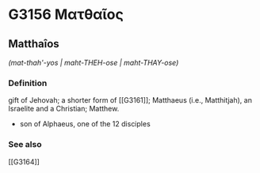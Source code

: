 # G3156 Ματθαῖος

## Matthaîos

_(mat-thah'-yos | maht-THEH-ose | maht-THAY-ose)_

### Definition

gift of Jehovah; a shorter form of [[G3161]]; Matthaeus (i.e., Matthitjah), an Israelite and a Christian; Matthew.

- son of Alphaeus, one of the 12 disciples

### See also

[[G3164]]

